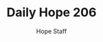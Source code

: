 ---
image: /assets/img/daily-hope-default-artwork.png
title: Daily Hope 206
number: 206
categories:
  - Daily Hope
author: Hope Staff
notes: Daily Hope 206
embed: >-
  EMBED_GOES_HERE
---